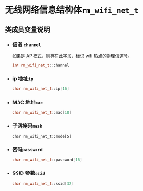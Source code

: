 # 无线网络信息结构体`rm_wifi_net_t`

## 类成员变量说明

- ### 信道 `channel`

    如果是 AP 模式，则存在此字段，标识 wifi 热点的物理信道号。

    ```C++
    int rm_wifi_net_t::channel
    ```

- ### ip 地址`ip`

    ```C++
    char rm_wifi_net_t::ip[16]
    ```

- ### MAC 地址`mac`

    ```C++
    char rm_wifi_net_t::mac[18]
    ```

- ### 子网掩码`mask`

    ```++
    char rm_wifi_net_t::mode[5]
    ```

- ### 密码`password`

    ```C++
    char rm_wifi_net_t::password[16]
    ```

- ### SSID 参数`ssid`

    ```C++
    char rm_wifi_net_t::ssid[32]
    ```
